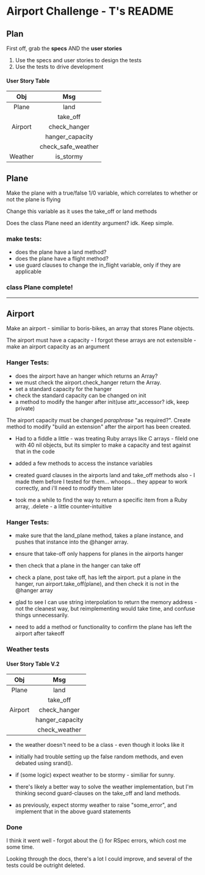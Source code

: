 # Airport Challenge - T's README

## Plan

First off, grab the **specs** AND the **user stories**

1. Use the specs and user stories to design the tests
2. Use the tests to drive development


#### User Story Table
| Obj | Msg |
| :-: | :-: |
| Plane | land |
| | take_off |
| Airport | check_hanger |
| | hanger_capacity |
| | check_safe_weather |
| Weather | is_stormy |

## Plane

Make the plane with a true/false 1/0 variable, which correlates to whether or not the plane is flying

Change this variable as it uses the take_off or land methods

Does the class Plane need an identity argument? idk. Keep simple.

### make tests: 
- does the plane have a land method?
- does the plane have a flight method?
- use guard clauses to change the in_flight variable, only if they are applicable

### class Plane complete!

***

## Airport

Make an airport - similiar to boris-bikes, an array that stores Plane objects.

The airport must have a capacity - I forgot these arrays are not extensible - make an airport capacity as an argument

### Hanger Tests:
- does the airport have an hanger which returns an Array?
- we must check the airport.check_hanger return the Array.
- set a standard capacity for the hanger
- check the standard capacity can be changed on init
- a method to modify the hanger after init(use attr_accessor? idk, keep private)

The airport capacity must be changed *paraphrase* "as required?".  Create method to modify "build an extension" after the airport has been created.

- Had to a fiddle a little - was treating Ruby arrays like C arrays - fileld one with 40 nil objects, but its simpler to make a capacity and test against that in the code

- added a few methods to access the instance variables

- created guard clauses in the airports land and take_off methods also - I made them before I tested for them... whoops... they appear to work correctly, and i'll need to modify them later

- took me a while to find the way to return a specific item from a Ruby array, .delete - a little counter-intuitive

### Hanger Tests:

- make sure that the land_plane method, takes a plane instance, and pushes that instance into the @hanger array.

- ensure that take-off only happens for planes in the airports hanger

- then check that a plane in the hanger can take off

- check a plane, post take off, has left the airport. put a plane in the hanger, run airport.take_off(plane), and then check it is not in the @hanger array

- glad to see I can use string interpolation to return the memory address - not the cleanest way, but reimplementing would take time, and confuse things unnecessarily.

- need to add a method or functionality to confirm the plane has left the airport after takeoff

### Weather tests

#### User Story Table V.2
| Obj | Msg |
| :-: | :-: |
| Plane| land |
| | take_off |
| Airport | check_hanger |
| | hanger_capacity |
| | check_weather |

- the weather doesn't need to be a class - even though it looks like it

- initially had trouble setting up the false random methods, and even debated using srand().

- if (some logic) expect weather to be stormy - similiar for sunny.

- there's likely a better way to solve the weather implementation, but I'm thinking second guard-clauses on the take_off and land methods.

- as previously, expect stormy weather to raise "some_error", and implement that in the above guard statements

### Done

I think it went well - forgot about the {} for RSpec errors, which cost me some time.

Looking through the docs, there's a lot I could improve, and several of the tests could be outright deleted.
